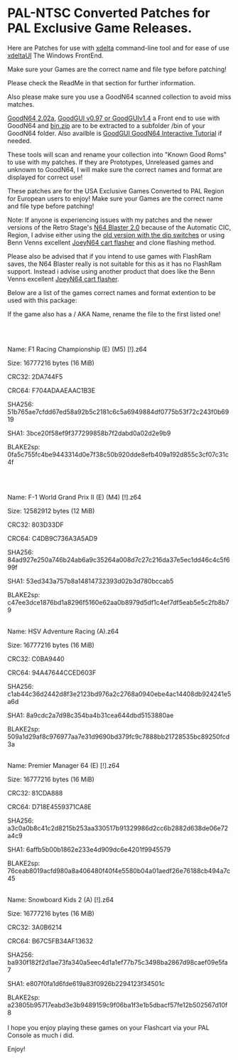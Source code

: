 # PAL-NTSC Converted Patches for PAL Exclusive Game Releases.

Here are Patches for use with [xdelta](http://xdelta.org/) command-line tool and for ease of use [xdeltaUI](https://www.romhacking.net/utilities/598/) The Windows FrontEnd.

Make sure your Games are the correct name and file type before patching!

Please check the ReadMe in that section for further information.

Also please make sure you use a GoodN64 scanned collection to avoid miss matches.

[GoodN64 2.02a](https://www.emutalk.net/threads/goodn64-2-02a.12068/), [GoodGUI v0.97 or GoodGUIv1.4](https://www.emutalk.net/threads/goodgui-v0-97.29155/) a Front end to use with GoodN64 and [bin.zip](https://www.emutalk.net/threads/bin-zip.12070/) are to be extracted to a subfolder /bin of your GoodN64 folder. Also availble is [GoodGUI GoodN64 Interactive Tutorial](https://www.emutalk.net/threads/goodgui-goodn64-tutorial.28965/) if needed.

These tools will scan and rename your collection into "Known Good Roms" to use with my patches. If they are Prototypes, Unreleased games and unknowm to GoodN64, I will make sure the correct names and format are displayed for correct use!

These patches are for the USA Exclusive Games Converted to PAL Region for European users to enjoy!
Make sure your Games are the correct name and file type before patching!

Note: If anyone is experiencing issues with my patches and the newer versions of the Retro Stage's [N64 Blaster 2.0](https://retrostage.net/?product=n64-blaster-2-0) because of the Automatic CIC, Region, I advise either using the [old version with the dip switches](https://web.archive.org/web/20210622192800/https://retrostage.net/?product=n64-blaster-2-0)  or using Benn Venns excellent [JoeyN64 cart flasher](https://bennvenn.myshopify.com/products/joeyn64-cart-flasher) and clone flashing method.


Please also be advised that if you intend to use games with FlashRam saves, the N64 Blaster really is not suitable for this as it has no FlashRam support. Instead i advise using another product that does like the Benn Venns excellent [JoeyN64 cart flasher](https://bennvenn.myshopify.com/products/joeyn64-cart-flasher).

Below are a list of the games correct names and format extention to be used with this package:

If the game also has a / AKA Name, rename the file to the first listed one!

<br>
</br>

Name: F1 Racing Championship (E) (M5) [!].z64

Size: 16777216 bytes (16 MiB)

CRC32: 2DA744F5

CRC64: F704ADAAEAAC1B3E

SHA256: 51b765ae7cfdd67ed58a92b5c2181c6c5a6949884df0775b53f72c243f0b6919

SHA1: 3bce20f58ef9f377299858b7f2dabd0a02d2e9b9

BLAKE2sp: 0fa5c755fc4be9443314d0e7f38c50b920dde8efb409a192d855c3cf07c31c4f

<br>
</br>

Name: F-1 World Grand Prix II (E) (M4) [!].z64

Size: 12582912 bytes (12 MiB)

CRC32: 803D33DF

CRC64: C4DB9C736A3A5AD9

SHA256: 84ad927e250a746b24ab6a9c35264a008d7c27c216da37e5ec1dd46c4c5f699f

SHA1: 53ed343a757b8a14814732393d02b3d780bccab5

BLAKE2sp: c47ee3dce1876bd1a8296f5160e62aa0b8979d5df1c4ef7df5eab5e5c2fb8b79
<br>
</br>

Name: HSV Adventure Racing (A).z64

Size: 16777216 bytes (16 MiB)

CRC32: C0BA9440

CRC64: 94A47644CCED603F

SHA256: c1ab44c36d2442d8f3e2123bd976a2c2768a0940ebe4ac14408db924241e5a6d

SHA1: 8a9cdc2a7d98c354ba4b31cea644dbd5153880ae

BLAKE2sp: 509a1d29af8c976977aa7e31d9690bd379fc9c7888bb21728535bc89250fcd3a
<br>
</br>

Name: Premier Manager 64 (E) [!].z64

Size: 16777216 bytes (16 MiB)

CRC32: 81CDA888

CRC64: D718E4559371CA8E

SHA256: a3c0a0b8c41c2d8215b253aa330517b91329986d2cc6b2882d638de06e72a4c9

SHA1: 6affb5b00b1862e233e4d909dc6e4201f9945579

BLAKE2sp: 76ceab8019acfd980a8a406480f40f4e5580b04a01aedf26e76188cb494a7c45
<br>
</br>

Name: Snowboard Kids 2 (A) [!].z64

Size: 16777216 bytes (16 MiB)

CRC32: 3A0B6214

CRC64: B67C5FB34AF13632

SHA256: ba930f182f2d1ae73fa340a5eec4d1a1ef77b75c3498ba2867d98caef09e5fa7

SHA1: e807f0fa1d6fde619a83f0926b2294123f34501c

BLAKE2sp: a23805b95717eabd3e3b9489159c9f06ba1f3e1b5dbacf57fe12b502567d10f8
<br>
</br>
I hope you enjoy playing these games on your Flashcart via your PAL Console as much i did.
<p>
</p>
Enjoy!
